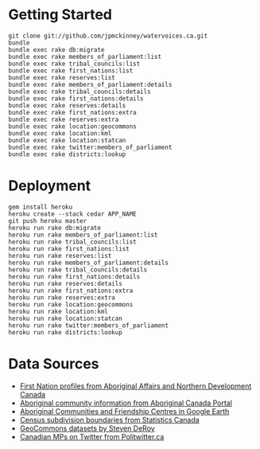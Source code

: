 # Getting Started

    git clone git://github.com/jpmckinney/watervoices.ca.git
    bundle
    bundle exec rake db:migrate
    bundle exec rake members_of_parliament:list
    bundle exec rake tribal_councils:list
    bundle exec rake first_nations:list
    bundle exec rake reserves:list
    bundle exec rake members_of_parliament:details
    bundle exec rake tribal_councils:details
    bundle exec rake first_nations:details
    bundle exec rake reserves:details
    bundle exec rake first_nations:extra
    bundle exec rake reserves:extra
    bundle exec rake location:geocommons
    bundle exec rake location:kml
    bundle exec rake location:statcan
    bundle exec rake twitter:members_of_parliament
    bundle exec rake districts:lookup

# Deployment

    gem install heroku
    heroku create --stack cedar APP_NAME
    git push heroku master
    heroku run rake db:migrate
    heroku run rake members_of_parliament:list
    heroku run rake tribal_councils:list
    heroku run rake first_nations:list
    heroku run rake reserves:list
    heroku run rake members_of_parliament:details
    heroku run rake tribal_councils:details
    heroku run rake first_nations:details
    heroku run rake reserves:details
    heroku run rake first_nations:extra
    heroku run rake reserves:extra
    heroku run rake location:geocommons
    heroku run rake location:kml
    heroku run rake location:statcan
    heroku run rake twitter:members_of_parliament
    heroku run rake districts:lookup

# Data Sources

* [First Nation profiles from Aboriginal Affairs and Northern Development Canada](http://pse5-esd5.ainc-inac.gc.ca/fnp/Main/Index.aspx?lang=eng)
* [Aboriginal community information from Aboriginal Canada Portal](http://www.aboriginalcanada.gc.ca/acp/community/site.nsf/index_en.html?OpenPage)
* [Aboriginal Communities and Friendship Centres in Google Earth](http://www.aboriginalcanada.gc.ca/acp/site.nsf/eng/ao36276.html)
* [Census subdivision boundaries from Statistics Canada](http://www12.statcan.gc.ca/census-recensement/2011/geo/bound-limit/bound-limit-eng.cfm)
* [GeoCommons datasets by Steven DeRoy](http://geocommons.com/users/sderoy/overlays)
* [Canadian MPs on Twitter from Politwitter.ca](http://politwitter.ca/page/canadian-politics-twitters/mp/house)
